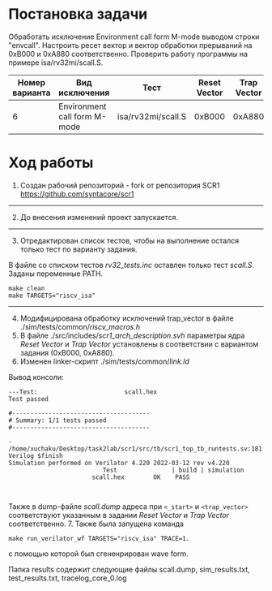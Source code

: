 # Постановка задачи

Обработать исключение Environment call form M-mode выводом строки "envcall". Настроить ресет вектор и вектор обработки прерываний на 0xB000 и 0xA880 соответственно. Проверить работу программы на примере isa/rv32mi/scall.S.

| Номер варианта  | Вид исключения | Тест | Reset Vector | Trap Vector | Обработчик |
| --- | --- | --- | --- | --- |  --- |
| 6 | Environment call form M-mode | isa/rv32mi/scall.S | 0xB000 | 0xA880 | Вывод строки «envcall» |

# Ход работы

1. Создан рабочий репозиторий - fork от репозитория SCR1 https://github.com/syntacore/scr1

---

2. До внесения изменений проект запускается.

---

3.  Отредактирован список тестов, чтобы на выполнение остался только тест по варианту задания.


В файле со списком тестов *rv32_tests.inc* оставлен только тест *scall.S*.
Заданы переменные PATH.
```
make clean
make TARGETS="riscv_isa"
```



---
4. Модифицирована обработку исключений trap_vector в файле ./sim/tests/common/*riscv_macros.h*
5. В файле ./src/includes/*scr1_arch_description.svh* параметры ядра *Reset Vector* и *Trap Vector* установлены в соответствии с вариантом задания (0xB000, 0xA880).
6. Изменен linker-скрипт ./sim/tests/common/*link.ld*

Вывод консоли:
```
---Test:                        scall.hex
Test passed

#--------------------------------------
# Summary: 1/1 tests passed
#--------------------------------------

- /home/xuchaku/Desktop/task2lab/scr1/src/tb/scr1_top_tb_runtests.sv:181: Verilog $finish
Simulation performed on Verilator 4.220 2022-03-12 rev v4.220 
                          Test               | build | simulation 
                       scall.hex		OK	  PASS 

                    
```
Также в dump-файле *scall.dump* адреса при `<_start>` и `<trap_vector>` соответствуют указанным в задании *Reset Vector* и *Trap Vector* соответственно.
7. Также была запущена команда 
```
make run_verilator_wf TARGETS="riscv_isa" TRACE=1.
```
с помощью которой был сгененрирован wave form.

Папка results содержит следующие файлы scall.dump, sim_results.txt, test_results.txt, tracelog_core_0.log
